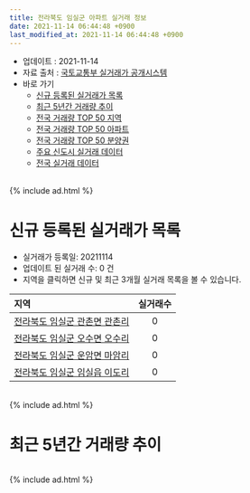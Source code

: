 ```yaml
---
title: 전라북도 임실군 아파트 실거래 정보
date: 2021-11-14 06:44:48 +0900
last_modified_at: 2021-11-14 06:44:48 +0900
---
```


* 업데이트 : 2021-11-14
* 자료 출처 : [국토교통부 실거래가 공개시스템](http://rt.molit.go.kr)
* 바로 가기
    * [신규 등록된 실거래가 목록](#신규-등록된-실거래가-목록)
    * [최근 5년간 거래량 추이](#최근-5년간-거래량-추이)
    * [전국 거래량 TOP 50 지역](https://inasie.github.io/apt-trade-info/최근-3개월-전국에서-가장-거래가-많이-발생한-지역)
    * [전국 거래량 TOP 50 아파트](https://inasie.github.io/apt-trade-info/최근-3개월-전국에서-가장-거래가-많이-발생한-아파트)
    * [전국 거래량 TOP 50 분양권](https://inasie.github.io/apt-trade-info/최근-3개월-전국에서-가장-거래가-많이-발생한-분양권)
    * [주요 신도시 실거래 데이터](https://inasie.github.io/apt-trade-info/주요-신도시)
    * [전국 실거래 데이터](https://inasie.github.io/apt-trade-info/전국)

<br>
{% include ad.html %}
<br>

# 신규 등록된 실거래가 목록
* 실거래가 등록일: 20211114
* 업데이트 된 실거래 수: 0 건
* 지역을 클릭하면 신규 및 최근 3개월 실거래 목록을 볼 수 있습니다.


|지역|실거래수|
|:---|:---:|
|[전라북도 임실군 관촌면 관촌리](https://inasie.github.io/apt-trade-info/전라북도-임실군-관촌면-관촌리)|0|
|[전라북도 임실군 오수면 오수리](https://inasie.github.io/apt-trade-info/전라북도-임실군-오수면-오수리)|0|
|[전라북도 임실군 운암면 마암리](https://inasie.github.io/apt-trade-info/전라북도-임실군-운암면-마암리)|0|
|[전라북도 임실군 임실읍 이도리](https://inasie.github.io/apt-trade-info/전라북도-임실군-임실읍-이도리)|0|


<br>
{% include ad.html %}
<br>

# 최근 5년간 거래량 추이


<div style="width:100%;">
    <canvas id="deal_progress" height="200"></canvas>
</div>

<script>
new Chart(document.getElementById("deal_progress"), {
    type: 'line',
    data: {
        labels: ['201611','201612','201701','201702','201703','201704','201705','201706','201707','201708','201709','201710','201711','201712','201801','201802','201803','201804','201805','201806','201807','201808','201809','201810','201811','201812','201901','201902','201903','201904','201905','201906','201907','201908','201909','201910','201911','201912','202001','202002','202003','202004','202005','202006','202007','202008','202009','202010','202011','202012','202101','202102','202103','202104','202105','202106','202107','202108','202109','202110','202111'],
        datasets: [{
            label: '매매',
            pointRadius: 1,
            data: [10, 5, 8, 10, 5, 9, 12, 22, 3, 7, 4, 3, 5, 5, 5, 1, 8, 3, 4, 4, 2, 3, 4, 7, 11, 3, 3, 3, 7, 8, 7, 4, 7, 3, 2, 4, 5, 6, 6, 6, 13, 6, 14, 3, 3, 6, 6, 6, 3, 10, 6, 6, 3, 8, 10, 18, 6, 11, 8, 4, 2],
            borderColor: "rgba(255, 201, 14, 1)",
            backgroundColor: "rgba(255, 201, 14, 0.5)",
            fill: false,
            lineTension: 0
        },{
            label: '전월세',
            pointRadius: 1,
            data: [4, 4, 1, 2, 1, 3, 3, 2, 4, 2, 2, 3, 2, 3, 2, 5, 2, 3, 5, 5, 1, 3, 10, 2, 6, 6, 7, 5, 5, 1, 3, 5, 3, 5, 5, 4, 6, 4, 4, 3, 6, 7, 2, 1, 7, 3, 3, 5, 3, 14, 34, 7, 9, 6, 8, 1, 2, 4, 3, 3, 0],
            borderColor: "rgba(0, 141, 185, 1)",
            backgroundColor: "rgba(0, 141, 185, 0.5)",
            fill: false,
            lineTension: 0
        }
        ]
    },
    options: {
        responsive: true,
        title: {
            display: false
        },
        tooltips: {
            mode: 'index',
            intersect: false
        },
        hover: {
            mode: 'nearest',
            intersect: true
        },
        scales: {
            xAxes: [{
                display: true,
                scaleLabel: {
                    display: true,
                    labelString: '년/월'
                }
            }],
            yAxes: [{
                display: true,
                ticks: {
                    suggestedMin: 0,
                },
                scaleLabel: {
                    display: true,
                    labelString: '실거래 수'
                }
            }]
        }
    }
});

</script>


<br>
{% include ad.html %}
<br>


